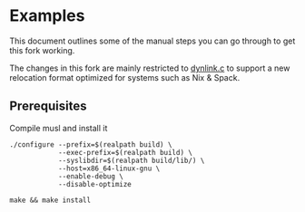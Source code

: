 # Examples

This document outlines some of the manual steps you can go through to get this fork working.

The changes in this fork are mainly restricted to [dynlink.c](../ldso/dynlink.c) to support a new relocation format optimized for systems such as Nix & Spack.

## Prerequisites

Compile musl and install it

```console
./configure --prefix=$(realpath build) \
            --exec-prefix=$(realpath build) \
            --syslibdir=$(realpath build/lib/) \
            --host=x86_64-linux-gnu \
            --enable-debug \
            --disable-optimize

make && make install
```
